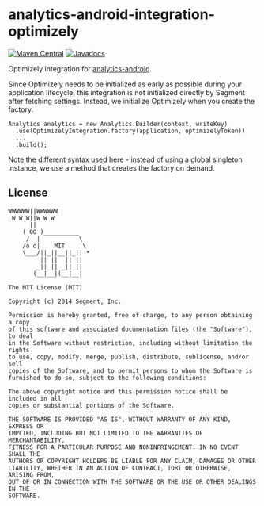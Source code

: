 analytics-android-integration-optimizely
========================================

[![Maven Central](https://maven-badges.herokuapp.com/maven-central/com.segment.analytics.android.integrations/optimizely/badge.svg)](https://maven-badges.herokuapp.com/maven-central/com.segment.analytics.android.integrations/optimizely)
[![Javadocs](http://javadoc-badge.appspot.com/com.segment.analytics.android.integrations/optimizely.svg?label=javadoc)](http://javadoc-badge.appspot.com/com.segment.analytics.android.integrations/optimizely)

Optimizely integration for [analytics-android](https://github.com/segmentio/analytics-android).

Since Optimizely needs to be initialized as early as possible during your application lifecycle, this integration is not initialized directly by Segment after fetching settings. Instead, we initialize Optimizely when you create the factory.

```
Analytics analytics = new Analytics.Builder(context, writeKey)
  .use(OptimizelyIntegration.factory(application, optimizelyToken))
  ...
  .build();
```

Note the different syntax used here - instead of using a global singleton instance, we use a method that creates the factory on demand.

## License

```
WWWWWW||WWWWWW
 W W W||W W W
      ||
    ( OO )__________
     /  |           \
    /o o|    MIT     \
    \___/||_||__||_|| *
         || ||  || ||
        _||_|| _||_||
       (__|__|(__|__|

The MIT License (MIT)

Copyright (c) 2014 Segment, Inc.

Permission is hereby granted, free of charge, to any person obtaining a copy
of this software and associated documentation files (the "Software"), to deal
in the Software without restriction, including without limitation the rights
to use, copy, modify, merge, publish, distribute, sublicense, and/or sell
copies of the Software, and to permit persons to whom the Software is
furnished to do so, subject to the following conditions:

The above copyright notice and this permission notice shall be included in all
copies or substantial portions of the Software.

THE SOFTWARE IS PROVIDED "AS IS", WITHOUT WARRANTY OF ANY KIND, EXPRESS OR
IMPLIED, INCLUDING BUT NOT LIMITED TO THE WARRANTIES OF MERCHANTABILITY,
FITNESS FOR A PARTICULAR PURPOSE AND NONINFRINGEMENT. IN NO EVENT SHALL THE
AUTHORS OR COPYRIGHT HOLDERS BE LIABLE FOR ANY CLAIM, DAMAGES OR OTHER
LIABILITY, WHETHER IN AN ACTION OF CONTRACT, TORT OR OTHERWISE, ARISING FROM,
OUT OF OR IN CONNECTION WITH THE SOFTWARE OR THE USE OR OTHER DEALINGS IN THE
SOFTWARE.
```
